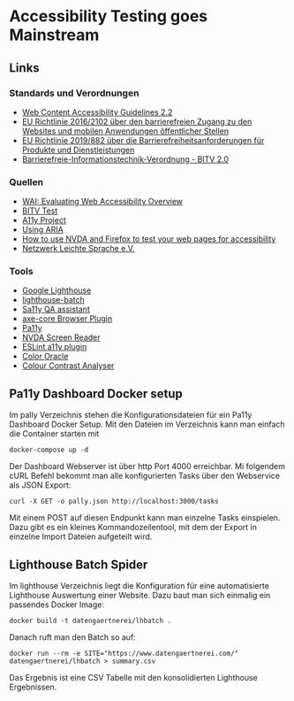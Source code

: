 # Accessibility Testing goes Mainstream

## Links

### Standards und Verordnungen

- [Web Content Accessibility Guidelines 2.2](https://www.w3.org/TR/WCAG22/)
- [EU Richtlinie 2016/2102 über den barrierefreien Zugang zu den Websites und mobilen Anwendungen öffentlicher Stellen](https://eur-lex.europa.eu/legal-content/DE/TXT/HTML/?uri=CELEX:32016L2102&from=DE)
- [EU Richtlinie 2019/882 über die Barrierefreiheitsanforderungen für Produkte und Dienstleistungen](https://eur-lex.europa.eu/legal-content/DE/TXT/HTML/?uri=CELEX:32019L0882&from=DE)
- [Barrierefreie-Informationstechnik-Verordnung - BITV 2.0](https://www.gesetze-im-internet.de/bitv_2_0/BJNR184300011.html)

### Quellen

- [WAI: Evaluating Web Accessibility Overview](https://www.w3.org/WAI/test-evaluate/)
- [BITV Test](https://www.bitvtest.de/)
- [A11y Project](https://www.a11yproject.com/)
- [Using ARIA](https://www.w3.org/TR/using-aria/)
- [How to use NVDA and Firefox to test your web pages for accessibility](https://www.marcozehe.de/how-to-use-nvda-and-firefox-to-test-your-web-pages-for-accessibility/)
- [Netzwerk Leichte Sprache e.V.](https://www.leichte-sprache.org/)

### Tools

- [Google Lighthouse](https://developers.google.com/web/tools/lighthouse)
- [lighthouse-batch](https://github.com/mikestead/lighthouse-batch)
- [Sa11y QA assistant](https://ryersondmp.github.io/sa11y/)
- [axe-core Browser Plugin](https://github.com/dequelabs/axe-core)
- [Pa11y](https://pa11y.org/)
- [NVDA Screen Reader](https://www.nvaccess.org/)
- [ESLint a11y plugin](https://www.npmjs.com/package/eslint-plugin-jsx-a11y)
- [Color Oracle](http://colororacle.org/)
- [Colour Contrast Analyser](https://developer.paciellogroup.com/resources/contrastanalyser/)

## Pa11y Dashboard Docker setup

Im pally Verzeichnis stehen die Konfigurationsdateien für ein Pa11y Dashboard Docker Setup. Mit den Dateien im Verzeichnis kann man einfach die Container starten mit

```
docker-compose up -d
```

Der Dashboard Webserver ist über http Port 4000 erreichbar. Mi folgendem cURL Befehl bekommt man alle konfigurierten Tasks über den Webservice als JSON Export:

```
curl -X GET -o pally.json http://localhost:3000/tasks
```

Mit einem POST auf diesen Endpunkt kann man einzelne Tasks einspielen. Dazu gibt es ein kleines Kommandozeilentool, mit dem der Export in einzelne Import Dateien aufgeteilt wird.

## Lighthouse Batch Spider

Im lighthouse Verzeichnis liegt die Konfiguration für eine automatisierte Lighthouse Auswertung einer Website. Dazu baut man sich einmalig ein passendes Docker Image:

```
docker build -t datengaertnerei/lhbatch .
```

Danach ruft man den Batch so auf:

```
docker run --rm -e SITE="https://www.datengaertnerei.com/" datengaertnerei/lhbatch > summary.csv
```

Das Ergebnis ist eine CSV Tabelle mit den konsolidierten Lighthouse Ergebnissen.